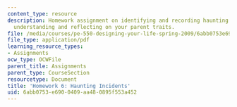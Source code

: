 ```yaml
---
content_type: resource
description: Homework assignment on identifying and recording haunting incidents and
  understanding and reflecting on your parent traits.
file: /media/courses/pe-550-designing-your-life-spring-2009/6abb0753e6900409aa480895f553a452_MITPE_550iap09_s09_assn06.pdf
file_type: application/pdf
learning_resource_types:
- Assignments
ocw_type: OCWFile
parent_title: Assignments
parent_type: CourseSection
resourcetype: Document
title: 'Homework 6: Haunting Incidents'
uid: 6abb0753-e690-0409-aa48-0895f553a452
---
```

